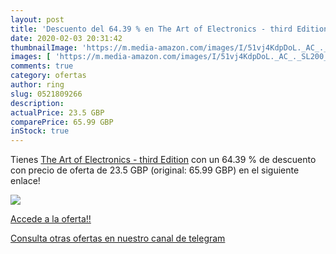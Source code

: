 ```yaml
---
layout: post
title: 'Descuento del 64.39 % en The Art of Electronics - third Edition'
date: 2020-02-03 20:31:42
thumbnailImage: 'https://m.media-amazon.com/images/I/51vj4KdpDoL._AC_._SL200_.jpg'
images: [ 'https://m.media-amazon.com/images/I/51vj4KdpDoL._AC_._SL200_.jpg' ]
comments: true
category: ofertas
author: ring
slug: 0521809266
description:
actualPrice: 23.5 GBP
comparePrice: 65.99 GBP
inStock: true
---
```


Tienes [The Art of Electronics - third Edition](https://www.amazon.com/dp/0521809266/?tag=redken08-20) con un 64.39 % de descuento con precio de oferta de 23.5 GBP (original: 65.99 GBP) en el siguiente enlace!

[![](https://m.media-amazon.com/images/I/51vj4KdpDoL._AC_._SL200_.jpg)](https://www.amazon.com/dp/0521809266/?tag=redken08-20)

[Accede a la oferta!!](https://www.amazon.com/dp/0521809266/?tag=redken08-20)

[Consulta otras ofertas en nuestro canal de telegram](https://t.me/s/ofertas25)
